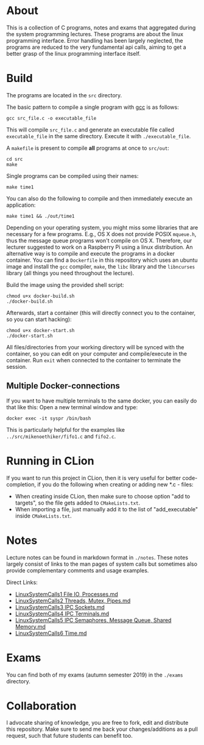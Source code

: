 # About

This is a collection of C programs, notes and exams that aggregated during the system programming lectures.
These programs are about the linux programming interface.
Error handling has been largely neglected, the programs are reduced to the very fundamental api calls, aiming to get a better grasp of the linux programming interface itself.

# Build

The programs are located in the `src` directory. 

The basic pattern to compile a single program with [gcc](https://gcc.gnu.org/) is as follows:

```
gcc src_file.c -o executable_file
```

This will compile `src_file.c` and generate an executable file called `executable_file` in the same directory. Execute it with `./executable_file`.

A `makefile` is present to compile **all** programs at once to `src/out`:

```
cd src
make
```

Single programs can be compiled using their names:

```
make time1
```
You can also do the following to compile and then immediately execute an application:
```
make time1 && ./out/time1
```
Depending on your operating system, you might miss some libraries that are necessary for a few programs.
E.g., OS X does not provide POSIX `mqueue.h`, thus the message queue programs won't compile on OS X.
Therefore, our lecturer suggested to work on a Raspberry Pi using a linux distribution.
An alternative way is to compile and execute the programs in a docker container.
You can find a `Dockerfile` in this repository which uses an ubuntu image and install the `gcc` compiler, `make`, the `libc` library and the `libncurses` library (all things you need throughout the lecture).

Build the image using the provided shell script:
```
chmod u+x docker-build.sh
./docker-build.sh
```

Afterwards, start a container (this will directly connect you to the container, so you can start hacking):
```
chmod u+x docker-start.sh
./docker-start.sh
```
All files/directories from your working directory will be synced with the container, so you can edit on your computer and compile/execute in the container.
Run `exit` when connected to the container to terminate the session.

## Multiple Docker-connections
If you want to have multiple terminals to the same docker, you can easily do that like this: Open a new terminal window and type:
```
docker exec -it syspr /bin/bash
```
This is particularly helpful for the examples like `../src/mikenoethiker/fifo1.c` and `fifo2.c`.

# Running in CLion
If you want to run this project in CLion, then it is very useful for better code-completion, if you do the following 
when creating or adding new *.c - files:
- When creating inside CLion, then make sure to choose option "add to targets", so the file gets added to `CMakeLists.txt`.
- When importing a file, just manually add it to the list of "add_executable" inside `CMakeLists.txt`.

# Notes

Lecture notes can be found in markdown format in `./notes`. 
These notes largely consist of links to the man pages of system calls but sometimes also provide complementary comments and usage examples.

Direct Links:
* [LinuxSystemCalls1 File IO, Processes.md](https://github.com/mikenoethiger/system-programming/blob/master/notes/LinuxSystemCalls1%20File%20IO%2C%20Processes.md)
* [LinuxSystemCalls2 Threads, Mutex, Pipes.md](https://github.com/mikenoethiger/system-programming/blob/master/notes/LinuxSystemCalls2%20Threads%2C%20Mutex%2C%20Pipes.md)
* [LinuxSystemCalls3 IPC Sockets.md](https://github.com/mikenoethiger/system-programming/blob/master/notes/LinuxSystemCalls3%20IPC%20Sockets.md)
* [LinuxSystemCalls4 IPC Terminals.md](https://github.com/mikenoethiger/system-programming/blob/master/notes/LinuxSystemCalls4%20IPC%20Terminals.md)
* [LinuxSystemCalls5 IPC Semaphores, Message Queue, Shared Memory.md](https://github.com/mikenoethiger/system-programming/blob/master/notes/LinuxSystemCalls5%20IPC%20Semaphores%2C%20Message%20Queue%2C%20Shared%20Memory.md)
* [LinuxSystemCalls6 Time.md](https://github.com/mikenoethiger/system-programming/blob/master/notes/LinuxSystemCalls6%20Time.md)

# Exams

You can find both of my exams (autumn semester 2019) in the `./exams` directory.

# Collaboration

I advocate sharing of knowledge, you are free to fork, edit and distribute this repository.
Make sure to send me back your changes/additions as a pull request, such that future students can benefit too.